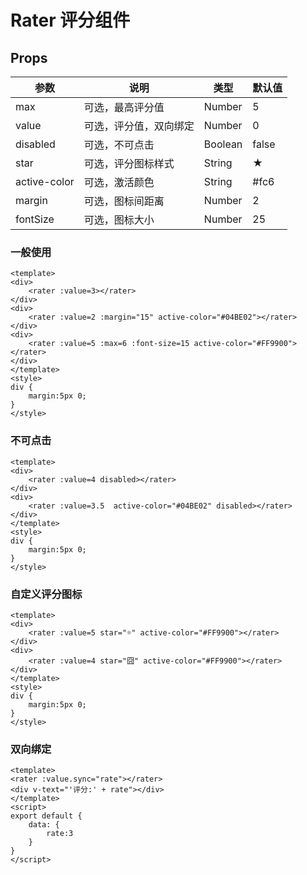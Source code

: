 # Rater 评分组件

## Props

| 参数         | 说明                  | 类型        | 默认值 |
| ----------- | ---------------------- | ---------- | ------- |
|max|可选，最高评分值|Number|5|
|value|可选，评分值，双向绑定|Number|0|
|disabled|可选，不可点击|Boolean|false|
|star|可选，评分图标样式|String|★|
|active-color|可选，激活颜色|String|#fc6|
|margin|可选，图标间距离|Number|2|
|fontSize|可选，图标大小|Number|25|


### 一般使用

``` vux components=Rater height=130
<template>
<div>
    <rater :value=3></rater>
</div>
<div>
    <rater :value=2 :margin="15" active-color="#04BE02"></rater>
</div>
<div>
    <rater :value=5 :max=6 :font-size=15 active-color="#FF9900"></rater>
</div>
</template>
<style>
div {
    margin:5px 0;
}
</style>
```

### 不可点击

``` vux components=Rater
<template>
<div>
    <rater :value=4 disabled></rater>
</div>
<div>
    <rater :value=3.5  active-color="#04BE02" disabled></rater>
</div>
</template>
<style>
div {
    margin:5px 0;
}
</style>
```

### 自定义评分图标

``` vux components=Rater height=100
<template>
<div>
    <rater :value=5 star="☼" active-color="#FF9900"></rater>
</div>
<div>
    <rater :value=4 star="囧" active-color="#FF9900"></rater>
</div>
</template>
<style>
div {
    margin:5px 0;
}
</style>
```

### 双向绑定

``` vux components=Rater height=80
<template>
<rater :value.sync="rate"></rater>
<div v-text="'评分:' + rate"></div>
</template>
<script>
export default {
    data: {
        rate:3
    }
}
</script>
```
